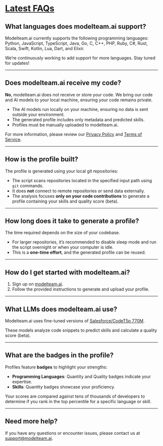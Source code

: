 # [Latest FAQs](https://github.com/modelteam-ai/modelteam.ai/blob/main/faqs.md)

## **What languages does modelteam.ai support?**
Modelteam.ai currently supports the following programming languages:  
Python, JavaScript, TypeScript, Java, Go, C, C++, PHP, Ruby, C#, Rust, Scala, Swift, Kotlin, Lua, Dart, and Elixir.  

We’re continuously working to add support for more languages. Stay tuned for updates!

---

## **Does modelteam.ai receive my code?**
**No**, modelteam.ai does not receive or store your code. We bring our code and AI models to your local machine, ensuring your code remains private. 

- The AI models run locally on your machine, ensuring no data is sent outside your environment.  
- The generated profile includes only metadata and predicted skills.  
- Profiles must be manually uploaded to modelteam.ai.  

For more information, please review our [Privacy Policy](https://modelteam.ai/#privacy) and [Terms of Service](https://modelteam.ai/#terms).

---

## **How is the profile built?**
The profile is generated using your local git repositories:  
- The script scans repositories located in the specified input path using `git` commands.  
- It does **not** connect to remote repositories or send data externally.  
- The analysis focuses **only on your code contributions** to generate a profile containing your skills and quality score (beta).  

---

## **How long does it take to generate a profile?**
The time required depends on the size of your codebase.  

- For larger repositories, it’s recommended to disable sleep mode and run the script overnight or when your computer is idle.  
- This is a **one-time effort**, and the generated profile can be reused.  

---

## **How do I get started with modelteam.ai?**
1. Sign up on [modelteam.ai](https://modelteam.ai).  
2. Follow the provided instructions to generate and upload your profile.  

---

## **What LLMs does modelteam.ai use?**
Modelteam.ai uses fine-tuned versions of [Salesforce/CodeT5p 770M](https://huggingface.co/Salesforce/CodeT5P-770M).  

These models analyze code snippets to predict skills and calculate a quality score (beta).

---

## **What are the badges in the profile?**
Profiles feature **badges** to highlight your strengths:  
- **Programming Languages**: Quantity and Quality badges indicate your expertise.  
- **Skills**: Quantity badges showcase your proficiency.  

Your scores are compared against tens of thousands of developers to determine if you rank in the top percentile for a specific language or skill.

---

## **Need more help?**
If you have any questions or encounter issues, please contact us at [support@modelteam.ai](mailto:support@modelteam.ai).  
